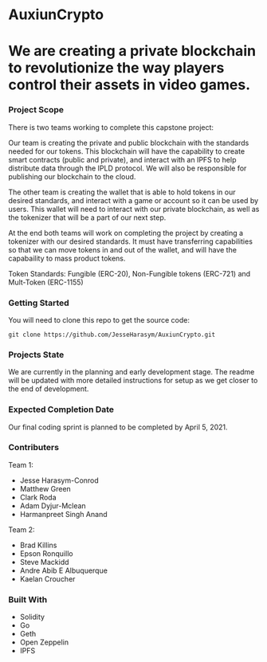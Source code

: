 # AuxiunCrypto

# We are creating a private blockchain to revolutionize the way players control their assets in video games.

### Project Scope

There is two teams working to complete this capstone project: 

Our team is creating the private and public blockchain with the standards needed for our tokens. This blockchain will have the capability to create smart contracts (public and private), and interact with an IPFS to help distribute data through the IPLD protocol. We will also be responsible for publishing our blockchain to the cloud.

The other team is creating the wallet that is able to hold tokens in our desired standards, and interact with a game or account so it can be used by users. This wallet will need to interact with our private blockchain, as well as the tokenizer that will be a part of our next step.

At the end both teams will work on completing the project by creating a tokenizer with our desired standards. It must have transferring capabilities so that we can move tokens in and out of the wallet, and will have the capabaility to mass product tokens.

Token Standards: Fungible (ERC-20), Non-Fungible tokens (ERC-721) and Mult-Token (ERC-1155)

### Getting Started

You will need to clone this repo to get the source code:

```
git clone https://github.com/JesseHarasym/AuxiunCrypto.git
```

### Projects State

We are currently in the planning and early development stage. The readme will be updated with more detailed instructions for setup as we get closer to the end of development.

### Expected Completion Date

Our final coding sprint is planned to be completed by April 5, 2021.

### Contributers

Team 1:
- Jesse Harasym-Conrod
- Matthew Green
- Clark Roda
- Adam Dyjur-Mclean
- Harmanpreet Singh Anand

Team 2:
- Brad Killins
- Epson Ronquillo
- Steve Mackidd
- Andre Abib E Albuquerque
- Kaelan Croucher


### Built With

- Solidity
- Go
- Geth
- Open Zeppelin
- IPFS
